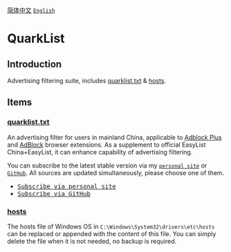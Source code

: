 [<kbd>简体中文</kbd>](https://github.com/francis-zhao/quarklist/blob/master/README.md "读我")
[<kbd>`English`</kbd>](https://github.com/francis-zhao/quarklist/blob/master/README.EN.md "Readme")

# QuarkList

## Introduction

Advertising filtering suite, includes [quarklist.txt](https://github.com/francis-zhao/quarklist/blob/master/quarklist.txt) & [hosts](https://github.com/francis-zhao/quarklist/blob/master/hosts).
<br>

## Items

### [quarklist.txt](https://github.com/francis-zhao/quarklist/blob/master/quarklist.txt)

An advertising filter for users in mainland China, applicable to [Adblock Plus](https://adblockplus.org/ "Adblock Plus") and [AdBlock](https://getadblock.com/ "AdBlock") browser extensions. As a supplement to official EasyList China+EasyList, it can enhance capability of advertising filtering.

You can subscribe to the latest stable version via my [`personal site`](https://n2o.io/p/quarklist/dist/quarklist.txt) or [`GitHub`](https://raw.githubusercontent.com/francis-zhao/quarklist/master/quarklist.txt). All sources are updated simultaneously, please choose one of them.

- [<kbd>Subscribe via personal site</kbd>](https://subscribe.adblockplus.org?location=https://n2o.io/p/quarklist/dist/quarklist.txt&title=QuarkList)
- [<kbd>Subscribe via GitHub</kbd>](https://subscribe.adblockplus.org?location=https://raw.githubusercontent.com/francis-zhao/quarklist/master/quarklist.txt&title=QuarkList)

### [hosts](https://github.com/francis-zhao/quarklist/blob/master/hosts)

The hosts file of Windows OS in `C:\Windows\System32\drivers\etc\hosts` can be replaced or appended with the content of this file. You can simply delete the file when it is not needed, no backup is required.
<br>

